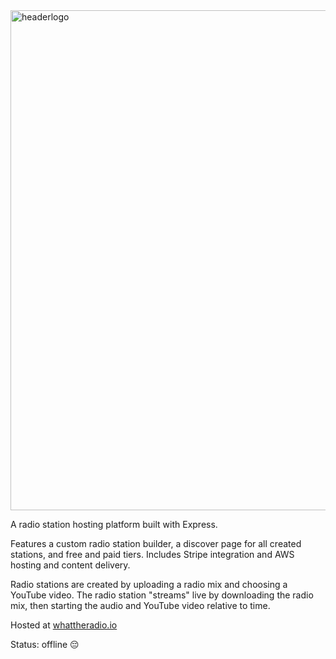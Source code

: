 <img src="https://github.com/user-attachments/assets/e3457989-663f-45a2-8010-0b6eedd836cd" alt="headerlogo" width="800">




A radio station hosting platform built with Express.

Features a custom radio station builder, a discover page for all created stations, and free and paid tiers. Includes Stripe integration and AWS hosting and content delivery.

Radio stations are created by uploading a radio mix and choosing a YouTube video. The radio station "streams" live by downloading the radio mix, then starting the audio and YouTube video relative to time. 

Hosted at [whattheradio.io](https://whattheradio.io)

Status: offline 😔



